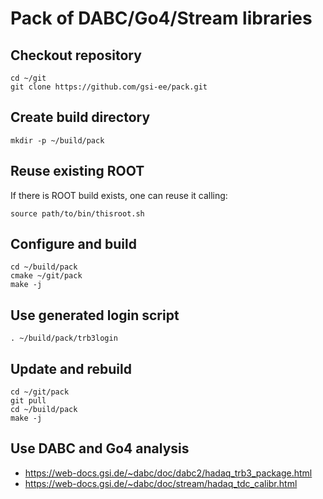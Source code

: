 # Pack of DABC/Go4/Stream libraries

## Checkout repository

    cd ~/git
    git clone https://github.com/gsi-ee/pack.git

## Create build directory

    mkdir -p ~/build/pack

## Reuse existing ROOT

If there is ROOT build exists, one can reuse it calling:

    source path/to/bin/thisroot.sh

## Configure and build

    cd ~/build/pack
    cmake ~/git/pack
    make -j

## Use generated login script

    . ~/build/pack/trb3login

## Update and rebuild

    cd ~/git/pack
    git pull
    cd ~/build/pack
    make -j

## Use DABC and Go4 analysis

* https://web-docs.gsi.de/~dabc/doc/dabc2/hadaq_trb3_package.html
* https://web-docs.gsi.de/~dabc/doc/stream/hadaq_tdc_calibr.html



